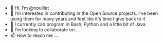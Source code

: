 - 👋 Hi, I’m @nouillet
- 👀 I’m interested in contributing in the Open Source projects. I've been using them for many years and feel like it's time I give back to it
- 🌱 I currently can program in Bash, Python and a little bit of Java
- 💞️ I’m looking to collaborate on ...
- 📫 How to reach me ...

<!---
nouillet/nouillet is a ✨ special ✨ repository because its `README.md` (this file) appears on your GitHub profile.
You can click the Preview link to take a look at your changes.
--->
